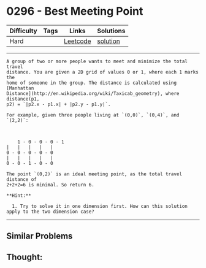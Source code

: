 # 0296 - Best Meeting Point

Difficulty  | Tags | Links | Solutions
----------- | ---- | ----- | -----
Hard |  | [Leetcode](https://leetcode.com/problems/best-meeting-point) | [solution](https://leetcode.com/problems/best-meeting-point/solution/)


-----------

```
A group of two or more people wants to meet and minimize the total travel
distance. You are given a 2D grid of values 0 or 1, where each 1 marks the
home of someone in the group. The distance is calculated using [Manhattan
Distance](http://en.wikipedia.org/wiki/Taxicab_geometry), where distance(p1,
p2) = `|p2.x - p1.x| + |p2.y - p1.y|`.

For example, given three people living at `(0,0)`, `(0,4)`, and `(2,2)`:



    1 - 0 - 0 - 0 - 1|   |   |   |   |0 - 0 - 0 - 0 - 0|   |   |   |   |0 - 0 - 1 - 0 - 0

The point `(0,2)` is an ideal meeting point, as the total travel distance of
2+2+2=6 is minimal. So return 6.

**Hint:**

  1. Try to solve it in one dimension first. How can this solution apply to the two dimension case?
```

-----------


## Similar Problems




## Thought:
